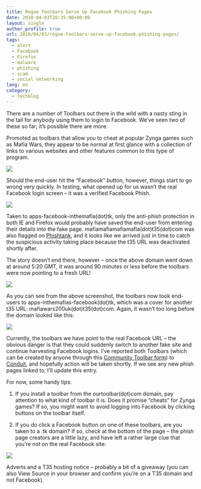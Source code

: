 ```yaml
---
title: Rogue Toolbars Serve Up Facebook Phishing Pages
date: 2010-04-03T20:35:00+00:00
layout: single
author_profile: true
url: 2010/04/03/rogue-toolbars-serve-up-facebook-phishing-pages/
tags:
  - alert
  - Facebook
  - Firefox
  - malware
  - phishing
  - scam
  - social networking
lang: en
category: 
  - techblog
---
```

There are a number of Toolbars out there in the wild with a nasty sting in the tail for anybody using them to login to Facebook. We’ve seen two of these so far; it’s possible there are more.

Promoted as toolbars that allow you to cheat at popular Zynga games such as Mafia Wars, they appear to be normal at first glance with a collection of links to various websites and other features common to this type of program.

[![](http://3.bp.blogspot.com/_vaUVXcmC3OI/S7eeY1fTkQI/AAAAAAAABe8/peDIjwL4D5c/s400/fbpshtb000.gif)](http://3.bp.blogspot.com/_vaUVXcmC3OI/S7eeY1fTkQI/AAAAAAAABe8/peDIjwL4D5c/s1600-h/fbpshtb000.gif)

Should the end-user hit the “Facebook” button, however, things start to go wrong very quickly. In testing, what opened up for us wasn’t the real Facebook login screen – it was a verified Facebook Phish.

[![](http://1.bp.blogspot.com/_vaUVXcmC3OI/S7eeZ6DXFaI/AAAAAAAABfA/PeAfVSkKM1c/s400/fbpshtb44.gif)](http://1.bp.blogspot.com/_vaUVXcmC3OI/S7eeZ6DXFaI/AAAAAAAABfA/PeAfVSkKM1c/s1600-h/fbpshtb44.gif)

Taken to apps-facebook-inthemafia(dot)tk, only the anti-phish protection in both IE and Firefox would probably have saved the end-user from entering their details into the fake page. mafiamafiamafiamafia(dot)t35(dot)com was also flagged on [Phishtank](http://www.phishtank.com/phish_detail.php?phish_id=949821), and it looks like we arrived just in time to catch the suspicious activity taking place because the t35 URL was deactivated shortly after.

The story doesn’t end there, however – once the above domain went down at around 5:20 GMT, it was around 90 minutes or less before the toolbars were now pointing to a fresh URL!

[![](http://2.bp.blogspot.com/_vaUVXcmC3OI/S7eebDCvb9I/AAAAAAAABfE/_mnG2-CwhSE/s400/fbpshtb65.gif)](http://2.bp.blogspot.com/_vaUVXcmC3OI/S7eebDCvb9I/AAAAAAAABfE/_mnG2-CwhSE/s1600-h/fbpshtb65.gif)

As you can see from the above screenshot, the toolbars now took end-users to apps-inthemafias-facebook(dot)tk, which was a cover for another t35 URL: mafiawars200uk(dot)t35(dot)com. Again, it wasn’t too long before the domain looked like this:

[![](http://4.bp.blogspot.com/_vaUVXcmC3OI/S7eecD5tN2I/AAAAAAAABfI/pmNzPHzj_x8/s400/fbpshtb999.gif)](http://4.bp.blogspot.com/_vaUVXcmC3OI/S7eecD5tN2I/AAAAAAAABfI/pmNzPHzj_x8/s1600-h/fbpshtb999.gif)

Currently, the toolbars we have point to the real Facebook URL – the obvious danger is that they could suddenly switch to another fake site and continue harvesting Facebook logins. I’ve reported both Toolbars (which can be created by anyone through this [Community Toolbar form](http://accounts.conduit.com/wizard/)) to [Conduit](http://www.conduit.com/), and hopefully action will be taken shortly. If we see any new phish pages linked to, I’ll update this entry.

For now, some handy tips:

1) If you install a toolbar from the ourtoolbar(dot)com domain, pay attention to what kind of toolbar it is. Does it promise “cheats” for Zynga games? If so, you might want to avoid logging into Facebook by clicking buttons on the toolbar itself.

2) If you do click a Facebook button on one of these toolbars, are you taken to a .tk domain? If so, check at the bottom of the page – the phish page creators are a little lazy, and have left a rather large clue that you’re not on the real Facebook site:

[![](http://4.bp.blogspot.com/_vaUVXcmC3OI/S7efEMtK7kI/AAAAAAAABfM/gJ5q34CUAqM/s400/fbpshtad.gif)](http://4.bp.blogspot.com/_vaUVXcmC3OI/S7efEMtK7kI/AAAAAAAABfM/gJ5q34CUAqM/s1600-h/fbpshtad.gif)

Adverts and a T35 hosting notice – probably a bit of a giveaway (you can also View Source in your browser and confirm you’re on a T35 domain and not Facebook).
